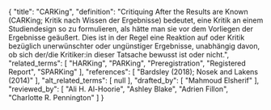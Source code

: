 {
    "title": "CARKing",
    "definition": "Critiquing After the Results are Known (CARKing; Kritik nach Wissen der Ergebnisse) bedeutet, eine Kritik an einem Studiendesign so zu formulieren, als hätte man sie vor dem Vorliegen der Ergebnisse geäußert. Dies ist in der Regel eine Reaktion auf oder Kritik bezüglich unerwünschter oder ungünstiger Ergebnisse, unabhängig davon, ob sich der/die Kritiker:in dieser Tatsache bewusst ist oder nicht.",
    "related_terms": [
        "HARKing",
        "PARKing",
        "Preregistration",
        "Registered Report",
        "SPARKing"
    ],
    "references": [
        "Bardsley (2018); Nosek and Lakens (2014)"
    ],
    "alt_related_terms": [
        null
    ],
    "drafted_by": [
        "Mahmoud Elsherif"
    ],
    "reviewed_by": [
        "Ali H. Al-Hoorie",
        "Ashley Blake",
        "Adrien Fillon",
        "Charlotte R. Pennington"
    ]
}